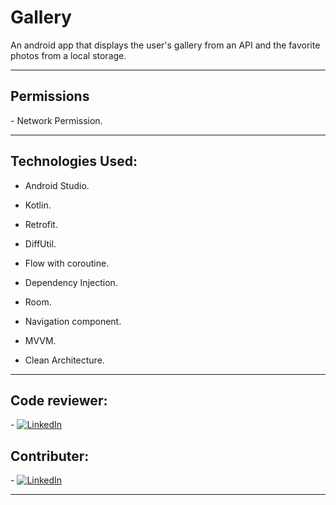 # Gallery
An android app that displays the user's gallery from an API and the favorite photos from a local storage.
<hr>

<h2>Permissions</h2>
- Network Permission.
<hr>

<h2>Technologies Used:</h2>

- Android Studio.
- Kotlin.
- Retrofit.

- DiffUtil.

- Flow with coroutine.

- Dependency Injection.

- Room.

- Navigation component.

- MVVM.

- Clean Architecture.
<hr>

<h2>Code reviewer:</h2>
- <a href="https://www.linkedin.com/in/devmohamed/"><img alt="LinkedIn" src="https://img.shields.io/badge/LinkedIn-Mohamed%20Arafa-blue?style=flat-square&logo=linkedin"></a>
<br>
<h2>Contributer:</h2>
- <a href="https://www.linkedin.com/in/mai-samir-a8204420b"><img alt="LinkedIn" src="https://img.shields.io/badge/LinkedIn-Mai%20Samir-blue?style=flat-square&logo=linkedin"></a>
<hr>
